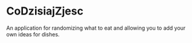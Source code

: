 # CoDzisiajZjesc
An application for randomizing what to eat and allowing you to add your own ideas for dishes. 

